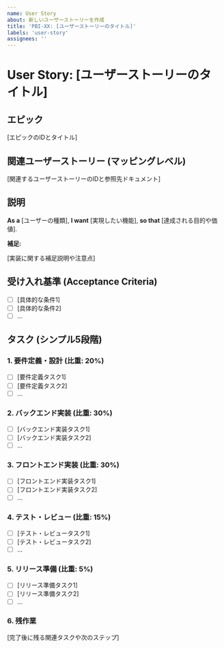 ```yaml
---
name: User Story
about: 新しいユーザーストーリーを作成
title: 'PBI-XX: [ユーザーストーリーのタイトル]'
labels: 'user-story'
assignees: ''
---
```


# User Story: [ユーザーストーリーのタイトル]

<!--
【命名規則】
- IDやタイトルには必ず連番（例：01, 02, ...）を付与してください。
  例: PBI-CUST-BROWSE-LIST-ALL-01, PBI-CUST-BROWSE-LIST-ALL-02, ...
-->

## エピック
<!-- エピックのIDとタイトルを記載 -->
<!-- 例: EP-SHOPPING-01: ショッピング体験 初期開発 (MVP) -->
[エピックのIDとタイトル]

## 関連ユーザーストーリー (マッピングレベル)
<!-- 関連するユーザーストーリーのIDと参照先ドキュメントを記載 -->
<!-- 例: US-CUST-BROWSE-LIST-ALL (設計ドキュメント: `docs/03-1_user-stories.md` 参照) -->
[関連するユーザーストーリーのIDと参照先ドキュメント]

## 説明

**As a** [ユーザーの種類],
**I want** [実現したい機能],
**so that** [達成される目的や価値].

**補足:**
<!-- 以下のような補足情報を記載 -->
<!-- - 実装の優先順位や制約条件 -->
<!-- - 技術的な注意点 -->
<!-- - 段階的な実装計画 -->
<!-- - 既存機能との関連性 -->
[実装に関する補足説明や注意点]

## 受け入れ基準 (Acceptance Criteria)
<!-- 以下の点に注意して記述 -->
<!-- - 条件は具体的で検証可能な形で記述 -->
<!-- - 技術的な実装詳細ではなく、機能の要件として記述 -->
<!-- - 例: 「APIエンドポイントが存在する」ではなく「商品一覧を取得できるAPIが実装されている」 -->

- [ ] [具体的な条件1]
- [ ] [具体的な条件2]
- [ ] ...

## タスク (シンプル5段階)

### 1. 要件定義・設計 (比重: 20%)
<!-- 以下の点に注意して記述 -->
<!-- - 具体的な作業内容を記述 -->
<!-- - 成果物を明確に -->
<!-- - 例: 「APIのリクエスト/レスポンス形式を設計する」 -->

- [ ] [要件定義タスク1]
- [ ] [要件定義タスク2]
- [ ] ...

### 2. バックエンド実装 (比重: 30%)
<!-- 以下の点に注意して記述 -->
<!-- - 実装すべき機能を具体的に -->
<!-- - 技術スタックに依存する場合は明記 -->
<!-- - 例: 「商品一覧取得APIを実装する (Go)」 -->

- [ ] [バックエンド実装タスク1]
- [ ] [バックエンド実装タスク2]
- [ ] ...

### 3. フロントエンド実装 (比重: 30%)
<!-- 以下の点に注意して記述 -->
<!-- - コンポーネント単位で記述 -->
<!-- - UI/UXの要件を含める -->
<!-- - 例: 「商品一覧表示用のUIコンポーネントを作成する (Next.js)」 -->

- [ ] [フロントエンド実装タスク1]
- [ ] [フロントエンド実装タスク2]
- [ ] ...

### 4. テスト・レビュー (比重: 15%)
<!-- 以下の点に注意して記述 -->
<!-- - テストケースを具体的に -->
<!-- - レビューの観点を明確に -->
<!-- - 例: 「異なるデータ（商品数が多い/少ない/0件）での表示を確認する」 -->

- [ ] [テスト・レビュータスク1]
- [ ] [テスト・レビュータスク2]
- [ ] ...

### 5. リリース準備 (比重: 5%)
<!-- 以下の点に注意して記述 -->
<!-- - ドキュメント更新 -->
<!-- - デプロイ関連の作業 -->
<!-- - 例: 「APIドキュメントを更新する」 -->

- [ ] [リリース準備タスク1]
- [ ] [リリース準備タスク2]
- [ ] ...

### 6. 残作業
<!-- 以下のような情報を記載 -->
<!-- - 将来の拡張機能 -->
<!-- - 関連する別のユーザーストーリー -->
<!-- - 技術的な改善点 -->
<!-- 例: -->
<!-- 1. 商品検索機能 -->
<!-- - ユーザーストーリー: US-CUST-BROWSE-SEARCH-KEYWORD -->
<!-- - 実装状況: 未実装 -->
<!-- - 必要な実装: キーワード検索のUIとAPI連携 -->

[完了後に残る関連タスクや次のステップ]

